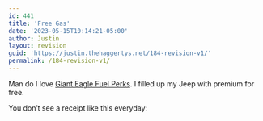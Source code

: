 ```yaml
---
id: 441
title: 'Free Gas'
date: '2023-05-15T10:14:21-05:00'
author: Justin
layout: revision
guid: 'https://justin.thehaggertys.net/184-revision-v1/'
permalink: /184-revision-v1/
---
```


Man do I love [Giant Eagle Fuel Perks](http://www.gianteagle.com/Article.aspx?cntid=177048). I filled up my Jeep with premium for free.

You don’t see a receipt like this everyday: